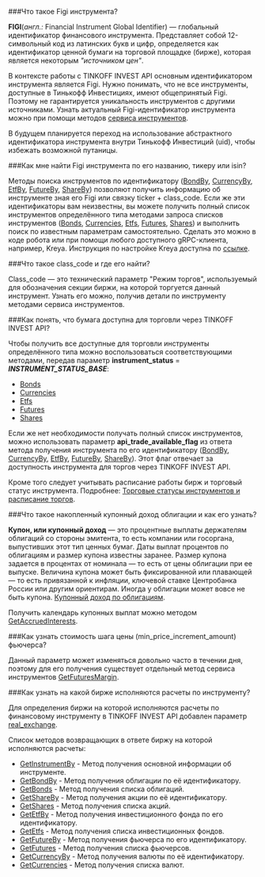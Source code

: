 ###Что такое Figi инструмента? 

**FIGI**(*англ.:* Financial Instrument Global Identifier) — глобальный идентификатор
финансового инструмента. Представляет собой 12-символьный код из латинских букв и цифр,
определяется как идентификатор ценной бумаги на торговой площадке (бирже), которая
является некоторым *"источником цен"*.

В контексте работы с TINKOFF INVEST API основным идентификатором инструмента является Figi.
Нужно понимать, что не все инструменты, доступные в Тинькофф Инвестициях, имеют общепринятый
Figi. Поэтому не гарантируется уникальность инструментов с другими источниками. Узнать актуальный
Figi-идентификатор инструмента можно при помощи методов [сервиса инструментов](/investAPI/instruments/).

В будущем планируется переход на использование абстрактного идентификатора инструмента внутри Тинькофф
Инвестиций (uid), чтобы избежать возможной путаницы. 

###Как мне найти Figi инструмента по его названию, тикеру или isin? 

Методы поиска инструментов по идентификатору ([BondBy](/investAPI/instruments#bondby), 
[CurrencyBy](/investAPI/instruments#currencyby), [EtfBy](/investAPI/instruments#etfby), 
[FutureBy](/instruments#futureby), [ShareBy](/investAPI/instruments#shareby)) позволяют получить 
информацию об инструменте зная его Figi или связку ticker + class_code. Если же эти идентификаторы
вам неизвестны, вы можете получить полный список инструментов определённого типа методами запроса
списков инструментов ([Bonds](/investAPI/instruments#bonds),
[Currencies](/investAPI/instruments#currencies), [Etfs](/investAPI/instruments#etfs),
[Futures](/instruments#futures), [Shares](/investAPI/instruments#shares)) и выполнить поиск по известным
параметрам самостоятельно. Сделать это можно в коде робота или при помощи любого доступного gRPC-клиента,
например, Kreya. Инструкция по настройке Kreya доступна по [ссылке](/investAPI/grpc#kreya).

###Что такое class_code и где его найти? 

Сlass_code — это технический параметр "Режим торгов", используемый для обозначения секции биржи, на
которой торгуется данный инструмент. Узнать его можно, получив детали по инструменту методами сервиса
инструментов.

###Как понять, что бумага доступна для торговли через TINKOFF INVEST API?

Чтобы получить все доступные для торговли инструменты определённого типа можно воспользоваться
соответствующими методами, передав параметр **instrument_status** = ***INSTRUMENT_STATUS_BASE***: 
* [Bonds](/investAPI/instruments#bonds)
* [Currencies](/investAPI/instruments#currencies)
* [Etfs](/investAPI/instruments#etfs)
* [Futures](/instruments#futures)
* [Shares](/investAPI/instruments#shares)

Если же нет необходимости получать полный список инструментов, можно использовать параметр
**api_trade_available_flag** из ответа метода получения инструмента по его идентификатору 
([BondBy](/investAPI/instruments#bondby),
[CurrencyBy](/investAPI/instruments#currencyby), [EtfBy](/investAPI/instruments#etfby),
[FutureBy](/instruments#futureby), [ShareBy](/investAPI/instruments#shareby)). Этот флаг
отвечает за доступность инструмента для торгов через TINKOFF INVEST API.

Кроме того следует учитывать расписание работы бирж и торговый статус инструмента. Подробнее:
[Торговые статусы инструментов и расписание торгов](/investAPI/faq_trading_status/).

###Что такое накопленный купонный доход облигации и как его узнать?

**Купон, или купонный доход** — это процентные выплаты держателям облигаций со стороны эмитента, то есть
компании или госоргана, выпустивших этот тип ценных бумаг.
Даты выплат процентов по облигациям и размер купона известны заранее. Размер купона задается в процентах от
номинала — то есть от цены облигации при ее выпуске. Величина купона может быть фиксированной или плавающей —
то есть привязанной к инфляции, ключевой ставке Центробанка России или другим ориентирам. Иногда у облигации
может вовсе не быть купона. [Купонный доход по облигациям](https://www.tinkoff.ru/invest/account/help/get-profit/coupon-yield).

Получить календарь купонных выплат можно методом [GetAccruedInterests](/investAPI/instruments#getaccruedinterests).

###Как узнать стоимость шага цены (min_price_increment_amount) фьючерса?

Данный параметр может изменяться довольно часто в течении дня, поэтому для его получения существует 
отдельный метод сервиса инструментов [GetFuturesMargin](/investAPI/instruments#getfuturesmargin).

###Как узнать на какой бирже исполняются расчеты по инструменту? 

Для определения биржи на которой исполняются расчеты по финансовому инструменту в TINKOFF INVEST API добавлен параметр [real_exchange](/investAPI/instruments/#realexchange).

Список методов возвращающих в ответе биржу на которой исполняются расчеты:

* [GetInstrumentBy](/investAPI/instruments/#getinstrumentby) - Метод получения основной информации об инструменте.
* [GetBondBy](/investAPI/instruments/#bondby) - Метод получения облигации по её идентификатору.
* [GetBonds](/investAPI/instruments/#bonds) - Метод получения списка облигаций.
* [GetShareBy](/investAPI/instruments/#shareby) - Метод получения акции по её идентификатору.
* [GetShares](/investAPI/instruments/#shares) - Метод получения списка акций.
* [GetEtfBy](/investAPI/instruments/#etfby) - Метод получения инвестиционного фонда по его идентификатору.
* [GetEtfs](/investAPI/instruments/#etfs) - Метод получения списка инвестиционных фондов.
* [GetFutureBy](/investAPI/instruments/#futureby) - Метод получения фьючерса по его идентификатору.
* [GetFutures](/investAPI/instruments/#futures) - Метод получения списка фьючерсов.
* [GetCurrencyBy](/investAPI/instruments/#currencyby) - Метод получения валюты по её идентификатору.
* [GetCurrencies](/investAPI/instruments/#currencies) - Метод получения списка валют.
